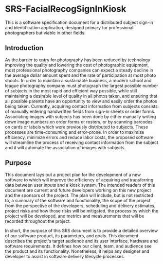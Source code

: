 # SRS-FacialRecogSignInKiosk
This is a software specification document for a distributed subject sign-in and identification application, designed primary for professional photographers but viable in other fields.

## Introduction
As the barrier to entry for photography has been reduced by technology improving the quality and lowering the cost of photographic equipment, most professional photography companies can expect a steady decline in the average dollar amount spent and the rate of participation at most photo shoots. In order to maintain a sustainable business, a modern school and league photography company must photograph the largest possible number of subjects in the most rapid and efficient way possible, while still maintaining a desirable level of quality in all photos taken, and ensuring that all possible parents have an opportunity to view and easily order the photos being taken.
Currently, acquiring contact information from subjects consists of manually entering handwritten fields from sign-in sheets or order forms. Associating images with subjects has been done by either manually writing down image numbers on order forms or rosters, or by scanning barcodes on cards or labels which were previously distributed to subjects. These processes are time-consuming and error-prone. In order to maximize efficiency, minimize errors and reduce labor costs, the proposed software will streamline the process of receiving contact information from the subject and it will automate the association of images with subjects.
## Purpose
This document lays out a project plan for the development of a new software to which will improve the efficiency of acquiring and transferring data between user inputs and a kiosk system.
The intended readers of this document are current and future developers working on this new project and the sponsors of the project. The plan will include, but is not restricted to, a summary of the software and functionality, the scope of the project from the perspective of the developers, scheduling and delivery estimates, project risks and how those risks will be mitigated, the process by which the project will be developed, and metrics and measurements that will be recorded throughout the project.
 
In short, the purpose of this SRS document is to provide a detailed overview of our software product, its parameters, and goals. This document describes the project's target audience and its user interface, hardware and software requirements. It defines how our client, team, and audience see the product and its functionality. Nonetheless, it helps any designer and developer to assist in software delivery lifecycle processes.
